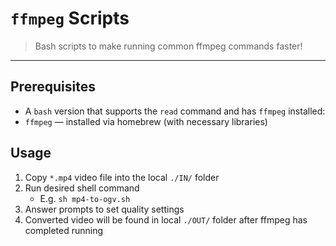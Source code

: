 # `ffmpeg` Scripts

> Bash scripts to make running common ffmpeg commands faster!

-----

## Prerequisites

- A `bash` version that supports the `read` command and has `ffmpeg` installed:
- `ffmpeg` &mdash; installed via homebrew (with necessary libraries)

## Usage

1. Copy `*.mp4` video file into the local `./IN/` folder
2. Run desired shell command
   - E.g. `sh mp4-to-ogv.sh`
3. Answer prompts to set quality settings
4. Converted video will be found in local `./OUT/` folder after ffmpeg has completed running
